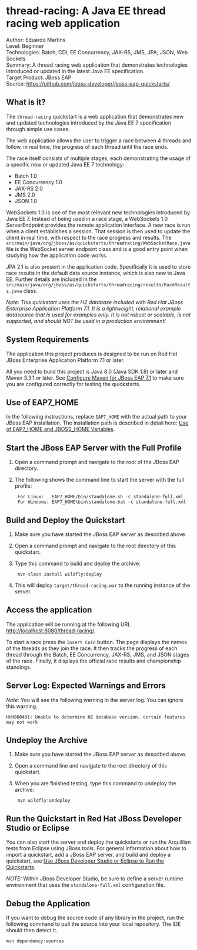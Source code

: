 # thread-racing: A Java EE thread racing web application

Author: Eduardo Martins  
Level: Beginner  
Technologies: Batch, CDI, EE Concurrency, JAX-RS, JMS, JPA, JSON, Web Sockets  
Summary: A thread racing web application that demonstrates technologies introduced or updated in the latest Java EE specification.  
Target Product: JBoss EAP  
Source: <https://github.com/jboss-developer/jboss-eap-quickstarts/>  

## What is it?

The `thread-racing` quickstart is a web application that demonstrates new and updated technologies introduced by the Java EE 7 specification through simple use cases.

The web application allows the user to trigger a race between 4 threads and follow, in real time, the progress of each thread until the race ends.

The race itself consists of multiple stages, each demonstrating the usage of a specific new or updated Java EE 7 technology:

 * Batch 1.0
 * EE Concurrency 1.0
 * JAX-RS 2.0
 * JMS 2.0
 * JSON 1.0

WebSockets 1.0 is one of the most relevant new technologies introduced by Java EE 7. Instead of being used in a race stage, a WebSockets 1.0 ServerEndpoint provides the remote application interface.
A new race is run when a client establishes a session. That session is then used to update the client in real time, with respect to the race progress and results. The `src/main/java/org/jboss/as/quickstarts/threadracing/WebSocketRace.java` file is the WebSocket server endpoint class and is a good entry point when studying how the application code works.

JPA 2.1 is also present in the application code. Specifically it is used to store race results in the default data source instance, which is also new to Java EE. Further details are included in the `src/main/java/org/jboss/as/quickstarts/threadracing/results/RaceResults.java` class.

_Note: This quickstart uses the H2 database included with Red Hat JBoss Enterprise Application Platform 7.1. It is a lightweight, relational example datasource that is used for examples only. It is not robust or scalable, is not supported, and should NOT be used in a production environment!_


## System Requirements

The application this project produces is designed to be run on Red Hat JBoss Enterprise Application Platform 7.1 or later.

All you need to build this project is Java 8.0 (Java SDK 1.8) or later and Maven 3.3.1 or later. See [Configure Maven for JBoss EAP 7.1](https://github.com/jboss-developer/jboss-developer-shared-resources/blob/master/guides/CONFIGURE_MAVEN_JBOSS_EAP7.md#configure-maven-to-build-and-deploy-the-quickstarts) to make sure you are configured correctly for testing the quickstarts.


## Use of EAP7_HOME

In the following instructions, replace `EAP7_HOME` with the actual path to your JBoss EAP installation. The installation path is described in detail here: [Use of EAP7_HOME and JBOSS_HOME Variables](https://github.com/jboss-developer/jboss-developer-shared-resources/blob/master/guides/USE_OF_EAP7_HOME.md#use-of-eap_home-and-jboss_home-variables).


## Start the JBoss EAP Server with the Full Profile

1. Open a command prompt and navigate to the root of the JBoss EAP directory.
2. The following shows the command line to start the server with the full profile:

        For Linux:   EAP7_HOME/bin/standalone.sh -c standalone-full.xml
        For Windows: EAP7_HOME\bin\standalone.bat -c standalone-full.xml


## Build and Deploy the Quickstart

1. Make sure you have started the JBoss EAP server as described above.
2. Open a command prompt and navigate to the root directory of this quickstart.
3. Type this command to build and deploy the archive:

        mvn clean install wildfly:deploy

4. This will deploy `target/thread-racing.war` to the running instance of the server.


## Access the application

The application will be running at the following URL <http://localhost:8080/thread-racing/>.

To start a race press the `Insert Coin` button. The page displays the names of the threads as they join the race. It then tracks the progress of each thread through the Batch, EE Concurrency, JAX-RS, JMS, and JSON stages of the race. Finally, it displays the official race results and championship standings.


## Server Log: Expected Warnings and Errors

_Note:_ You will see the following warning in the server log. You can ignore this warning.

    HHH000431: Unable to determine H2 database version, certain features may not work


## Undeploy the Archive

1. Make sure you have started the JBoss EAP server as described above.
2. Open a command line and navigate to the root directory of this quickstart.
3. When you are finished testing, type this command to undeploy the archive:

        mvn wildfly:undeploy


## Run the Quickstart in Red Hat JBoss Developer Studio or Eclipse

You can also start the server and deploy the quickstarts or run the Arquillian tests from Eclipse using JBoss tools. For general information about how to import a quickstart, add a JBoss EAP server, and build and deploy a quickstart, see [Use JBoss Developer Studio or Eclipse to Run the Quickstarts](https://github.com/jboss-developer/jboss-developer-shared-resources/blob/master/guides/USE_JBDS.md#use-jboss-developer-studio-or-eclipse-to-run-the-quickstarts).

_NOTE:_ Within JBoss Developer Studio, be sure to define a server runtime environment that uses the `standalone-full.xml` configuration file.

## Debug the Application

If you want to debug the source code of any library in the project, run the following command to pull the source into your local repository. The IDE should then detect it.

    mvn dependency:sources
